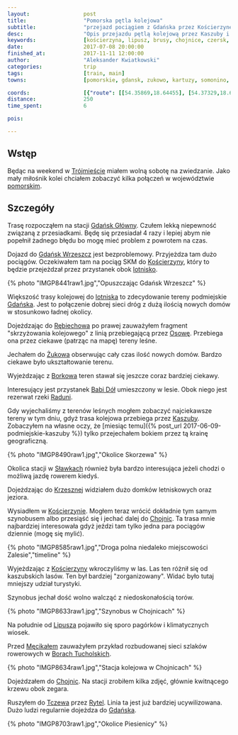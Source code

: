```yaml
---
layout:                 post
title:                  "Pomorska pętla kolejowa"
subtitle:               "przejazd pociągiem z Gdańska przez Kościerzynę, Lipusz, Chojnicę"
desc:                   "Opis przejazdu pętlą kolejową przez Kaszuby i Bory Tucholskie z początkiem i końcem trasy w Gdańsku. Idealnie mogłem zobaczyć różnice terenu i miejscowości, które później chciałbym zobaczyć z bliska jadąc rowerem."
keywords:               [kościerzyna, lipusz, brusy, chojnice, czersk, starogard gdański, pociąg, szynobus, pomorskie, kaszuby, bory tucholskie, las]
date:                   2017-07-08 20:00:00
finished_at:            2017-11-11 12:00:00
author:                 "Aleksander Kwiatkowski"
categories:             trip
tags:                   [train, main]
towns:                  [pomorskie, gdansk, zukowo, kartuzy, somonino, stezyca, koscierzyna, lipusz, dziemiany, brusy, chojnice, czersk, kaliska, zblewo, starogard_gdanski]

coords:                 [{"route": [[54.35869,18.64455], [54.37329,18.62988], [54.38934,18.59185], [54.39254,18.58207], [54.38934,18.57615], [54.35999,18.56945], [54.35319,18.54911], [54.35904,18.51289], [54.37659,18.50139], [54.39004,18.43925], [54.39094,18.42543], [54.36584,18.40062], [54.34458,18.36346], [54.31095,18.30844], [54.28626,18.25016], [54.28295,18.20381], [54.25709,18.17566], [54.23286,18.14605], [54.23557,18.08837], [54.19728,18.00554], [54.16558,17.98074], [54.12431,17.98984], [54.13487,17.98323], [54.10272,17.77895], [53.96874,17.77895], [53.81477,17.63029], [53.76732,17.59081], [53.70883,17.61862], [53.68922,17.57708], [53.73047,17.65570], [53.77675,17.85929], [53.81183,18.02614], [53.93025,18.26338], [53.96339,18.35402], [53.97611,18.52430], [54.10554,18.77081], [54.23376,18.64687], [54.35879,18.64584]], "type": "train"}]
distance:               250
time_spent:             6

pois:

---
```


[wiki-trojmiasto]: https://pl.wikipedia.org/wiki/Tr%C3%B3jmiasto
[wiki-pomorskie]: https://pl.wikipedia.org/wiki/Wojew%C3%B3dztwo_pomorskie
[wiki-koscierzyna]: https://pl.wikipedia.org/wiki/Ko%C5%9Bcierzyna
[wiki-gdansk-lotnsko]: https://pl.wikipedia.org/wiki/Port_lotniczy_Gda%C5%84sk-R%C4%99biechowo
[wiki-babi-dol-przystanek]: https://pl.wikipedia.org/wiki/Babi_D%C3%B3%C5%82_(przystanek_kolejowy)
[wiki-gdansk-glowny]: https://pl.wikipedia.org/wiki/Gda%C5%84sk_G%C5%82%C3%B3wny
[wiki-gdansk-wrzeszcz]: https://pl.wikipedia.org/wiki/Gda%C5%84sk_Wrzeszcz
[wiki-gdansk]: https://pl.wikipedia.org/wiki/Gda%C5%84sk
[wiki-rebiechowo]: https://pl.wikipedia.org/wiki/R%C4%99biechowo_(Gda%C5%84sk)
[wiki-osowa]: https://pl.wikipedia.org/wiki/Osowa_(Gda%C5%84sk)
[wiki-zukowo]: https://pl.wikipedia.org/wiki/%C5%BBukowo
[wiki-borkowo]: https://pl.wikipedia.org/wiki/Borkowo_(Gda%C5%84sk)
[wiki-rzeka-radunia]: https://pl.wikipedia.org/wiki/Radunia_(rzeka)
[wiki-kaszuby]: https://pl.wikipedia.org/wiki/Kaszuby
[wiki-slawki]: https://pl.wikipedia.org/wiki/S%C5%82awki_(wojew%C3%B3dztwo_pomorskie)
[wiki-krzeszna]: https://pl.wikipedia.org/wiki/Krzeszna
[wiki-chojnice]: https://pl.wikipedia.org/wiki/Chojnice
[wiki-lipusz]: https://pl.wikipedia.org/wiki/Lipusz
[wiki-mecikal]: https://pl.wikipedia.org/wiki/M%C4%99cika%C5%82
[wiki-bory-tucholskie]: https://pl.wikipedia.org/wiki/Bory_Tucholskie
[wiki-tczew]: https://pl.wikipedia.org/wiki/Tczew
[wiki-rytel]: https://pl.wikipedia.org/wiki/Rytel


Wstęp
-----

Będąc na weekend w [Trójmieście][wiki-trojmiasto] miałem wolną sobotę na
zwiedzanie. Jako mały miłośnik kolei chciałem zobaczyć kilka
połączeń w województwie [pomorskim][wiki-pomorskie].


Szczegóły
---------

Trasę rozpocząłem na stacji [Gdańsk Główny][wiki-gdansk-glowny].
Czułem lekką niepewność związaną z przesiadkami. Będę się przesiadał 4 razy
i lepiej abym nie popełnił żadnego błędu bo mogę mieć problem z powrotem
na czas.

Dojazd do [Gdańsk Wrzeszcz][wiki-gdansk-wrzeszcz] jest bezproblemowy.
Przyjeżdza tam dużo pociągów. Oczekiwałem tam na pociąg SKM do
[Kościerzyny][wiki-koscierzyna], który to będzie przejeżdzał przez
przystanek obok [lotnisko][wiki-gdansk-lotnsko].

{% photo "IMGP8441raw1.jpg","Opuszczając Gdańsk Wrzeszcz" %}

Większość trasy kolejowej do [lotniska][wiki-gdansk-lotnsko]
to zdecydowanie tereny podmiejskie [Gdańska][wiki-gdansk].
Jest to połączenie dobrej sieci dróg z dużą ilością nowych domów w stosunkowo
ładnej okolicy.

Dojeżdzając do [Rębiechowa][wiki-rebiechowo] po prawej zauważyłem fragment
"skrzyżowania kolejowego" z linią przebiegającą przez [Osowę][wiki-osowa].
Przebiega ona przez ciekawe (patrząc na mapę) tereny leśne.

Jechałem do [Żukowa][wiki-zukowo] obserwując cały czas ilość
nowych domów. Bardzo ciekawe było ukształtowanie terenu.

Wyjeżdzając z [Borkowa][wiki-borkowo] teren stawał się jeszcze
coraz bardziej ciekawy.

Interesujący jest przystanek [Babi Dół][wiki-babi-dol-przystanek] umieszczony
w lesie. Obok niego jest rezerwat rzeki [Raduni][wiki-rzeka-radunia].

Gdy wyjechaliśmy z terenów leśnych mogłem zobaczyć
najciekawsze tereny w tym dniu, gdyż trasa kolejowa
przebiega przez [Kaszuby][wiki-kaszuby]. Zobaczyłem na własne oczy, że
[miesiąc temu]({% post_url 2017-06-09-podmiejskie-kaszuby %})
tylko przejechałem bokiem przez tą krainę geograficzną.

{% photo "IMGP8490raw1.jpg","Okolice Skorzewa" %}

Okolica stacji w [Sławkach][wiki-slawki] również była bardzo interesująca
jeżeli chodzi o możliwą jazdę rowerem kiedyś.

Dojeżdzając do [Krzesznej][wiki-krzeszna] widziałem dużo domków letniskowych
oraz jeziora.

Wysiadłem w [Kościerzynie][wiki-koscierzyna]. Mogłem teraz wrócić dokładnie tym samym
szynobusem albo przesiąść się i jechać dalej do [Chojnic][wiki-chojnice].
Ta trasa mnie najbardziej interesowała gdyż jeździ tam tylko jedna para
pociągów dziennie (mogę się mylić).

{% photo "IMGP8585raw1.jpg","Droga polna niedaleko miejscowości Zalesie","timeline" %}

Wyjeżdzając z [Kościerzyny][wiki-koscierzyna] wkroczyliśmy w las. Las ten
różnił się od kaszubskich lasów. Ten był bardziej "zorganizowany".
Widać było tutaj mniejszy udział turystyki.

Szynobus jechał dość wolno walcząć z niedoskonałością torów.

{% photo "IMGP8633raw1.jpg","Szynobus w Chojnicach" %}

Na południe od [Lipusza][wiki-lipusz] pojawiło się sporo pagórków i klimatycznych
wiosek.

Przed [Męcikałem][wiki-mecikal] zauważyłem przykład rozbudowanej sieci
szlaków rowerowych w [Borach Tucholskich][wiki-bory-tucholskie].

{% photo "IMGP8634raw1.jpg","Stacja kolejowa w Chojnicach" %}

Dojeżdzałem do [Chojnic][wiki-chojnice]. Na stacji zrobiłem kilka zdjęć, głównie
kwitnącego krzewu obok zegara.

Ruszyłem do [Tczewa][wiki-tczew] przez [Rytel][wiki-rytel]. Linia ta jest
już bardziej ucywilizowana. Dużo ludzi regularnie dojeżdza do [Gdańska][wiki-gdansk].

{% photo "IMGP8703raw1.jpg","Okolice Piesienicy" %}
